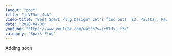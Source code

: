 ```yaml
---
layout: "post"
title: "jcVF3xL_fzk"
video-title: "Best Spark Plug Design? Let's find out!  E3, Pulstar, Racing  Platinum"
date: "2020-04-06"
youtube: "https://www.youtube.com/watch?v=jcVF3xL_fzk"
category: "Spark Plug"
---
```

<div class="space-y-1"><p class="text-gray-400">Adding soon</p></div>